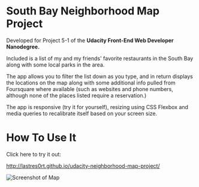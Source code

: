 # South Bay Neighborhood Map Project

Developed for Project 5-1 of the **Udacity Front-End Web Developer Nanodegree.**

Included is a list of my and my friends' favorite restaurants in the South Bay along with some local parks in the area.

The app allows you to filter the list down as you type, and in return displays the locations on the map along with some additional info pulled from Foursquare where available (such as websites and phone numbers, although none of the places listed require a reservation.)

The app is responsive (try it for yourself), resizing using CSS Flexbox and media queries to recalibrate itself based on your screen size.

# How To Use It

Click here to try it out:

<http://lastres0rt.github.io/udacity-neighborhood-map-project/>

![Screenshot of Map](http://i.imgur.com/gOvmzrv.png)